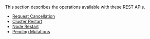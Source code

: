 This section describes the operations available with these REST APIs.

* [Request Cancellation](#request-cancellation)
* [Cluster Restart](#cluster-restart)
* [Node Restart](#node-restart)
* [Pending Mutations](#pending-mutations)